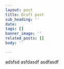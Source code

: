 ```yaml
---
layout: post
title: Draft post
sub_heading: ''
date: 
tags: []
banner_image: ''
related_posts: []
body: ''

---
```

adsfsd
asfdasdf
asdfasdf